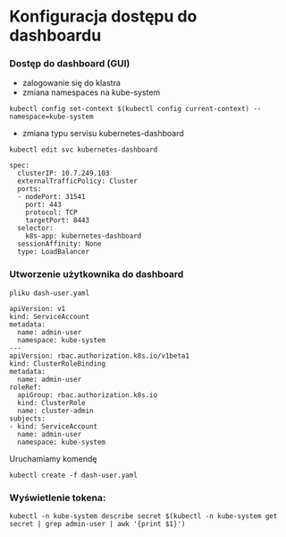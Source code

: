 # Konfiguracja dostępu do dashboardu

### Dostęp do dashboard (GUI)

- zalogowanie się do klastra
- zmiana namespaces na kube-system
```
kubectl config set-context $(kubectl config current-context) --namespace=kube-system
```
- zmiana typu servisu kubernetes-dashboard
```
kubectl edit svc kubernetes-dashboard

spec:
  clusterIP: 10.7.249.103
  externalTrafficPolicy: Cluster
  ports:
  - nodePort: 31541
    port: 443
    protocol: TCP
    targetPort: 8443
  selector:
    k8s-app: kubernetes-dashboard
  sessionAffinity: None
  type: LoadBalancer
```

### Utworzenie użytkownika do dashboard

```
pliku dash-user.yaml

apiVersion: v1
kind: ServiceAccount
metadata:
  name: admin-user
  namespace: kube-system
---
apiVersion: rbac.authorization.k8s.io/v1beta1
kind: ClusterRoleBinding
metadata:
  name: admin-user
roleRef:
  apiGroup: rbac.authorization.k8s.io
  kind: ClusterRole
  name: cluster-admin
subjects:
- kind: ServiceAccount
  name: admin-user
  namespace: kube-system
```

Uruchamiamy komendę
```
kubectl create -f dash-user.yaml
```
### Wyświetlenie tokena:

```
kubectl -n kube-system describe secret $(kubectl -n kube-system get secret | grep admin-user | awk '{print $1}')
```
